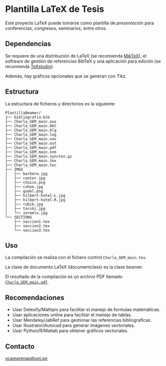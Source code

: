 # Plantilla LaTeX de Tesis

Este proyecto LaTeX puede tomarse como plantilla de *presentación* para conferencias, congresos, seminarios, entre otros.


## Dependencias

Se requiere de una distribución de LaTeX (se recomienda [MikTeX](https://miktex.org/)), el software de gestión de referencias BibTeX y una aplicación para edición (se recomienda [TeXstudio](https://www.texstudio.org/)). 

Además, hay gráficos opcionales que se generan con Tikz.


## Estructura

La estructura de ficheros y directorios es la siguiente:

```
PlantillaBeamer/
├── bibliografia.bib
├── Charla_GEM_main.aux
├── Charla_GEM_main.bbl
├── Charla_GEM_main.blg
├── Charla_GEM_main.log
├── Charla_GEM_main.nav
├── Charla_GEM_main.out
├── Charla_GEM_main.pdf
├── Charla_GEM_main.snm
├── Charla_GEM_main.synctex.gz
├── Charla_GEM_main.tex
├── Charla_GEM_main.toc
├── IMGS
│   ├── barbero.jpg
│   ├── cantor.jpg
│   ├── choice.png
│   ├── cohen.jpg
│   ├── godel.png
│   ├── hilbert-hotel-L.jpg
│   ├── hilbert-hotel-R.jpg
│   ├── rubik.jpg
│   ├── tarski.jpg
│   └── zermelo.jpg
└── SECTIONS
    ├── seccion1.tex
    ├── seccion2.tex
    └── seccion3.tex
```


## Uso

La compilación se realiza con el fichero control `Charla_GEM_main.tex`.

La clase de documento LaTeX (documentclass) es la clase beamer.

El resultado de la compilación es un archivo PDF llamado [`Charla_GEM_main.pdf`](https://github.com/DanielCamarena/PlantillaBeamer/blob/main/Charla_GEM_main.pdf).


## Recomendaciones

- Usar Detexify/Mathpix para facilitar el manejo de formulas matemáticas.
- Usar aplicaciones online para facilitar el manejo de tablas.
- Usar Mendeley/JabRef para gestionar las referencias bibliograficas.
- Usar Illustrator/Autocad para generar imágenes vectoriales.
- Usar Python/R/Matlab para obtener gráficos vectoriales.


## Contacto

vcamarenap@uni.pe
